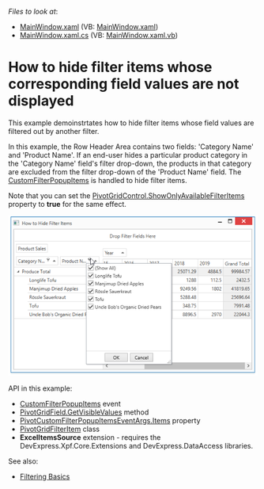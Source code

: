 <!-- default file list -->
*Files to look at*:

* [MainWindow.xaml](./CS/DXPivotGrid_HowToHideFilterItems/MainWindow.xaml) (VB: [MainWindow.xaml](./VB/DXPivotGrid_HowToHideFilterItems/MainWindow.xaml))
* [MainWindow.xaml.cs](./CS/DXPivotGrid_HowToHideFilterItems/MainWindow.xaml.cs) (VB: [MainWindow.xaml.vb](./VB/DXPivotGrid_HowToHideFilterItems/MainWindow.xaml.vb))
<!-- default file list end -->
# How to hide filter items whose corresponding field values are not displayed


This example demoinstrtates  how to hide filter items whose field values are filtered out by another filter.

In this example, the Row Header Area contains two fields: 'Category Name' and 'Product Name'. If an end-user hides a particular product category in the 'Category Name' field's filter drop-down, the products in that category are excluded from the filter drop-down of the 'Product Name' field. The [CustomFilterPopupItems](https://docs.devexpress.com/WPF/DevExpress.Xpf.PivotGrid.PivotGridControl.CustomFilterPopupItems) is handled to hide filter items.

Note that you can set the [PivotGridControl.ShowOnlyAvailableFilterItems](https://docs.devexpress.com/WPF/DevExpress.Xpf.PivotGrid.PivotGridControl.ShowOnlyAvailableFilterItems) property to **true** for the same effect.

![screenshot](./images/screenshot.png)

API in this example:

* [CustomFilterPopupItems](https://docs.devexpress.com/WPF/DevExpress.Xpf.PivotGrid.PivotGridControl.CustomFilterPopupItems) event
* [PivotGridField.GetVisibleValues](https://docs.devexpress.com/WPF/DevExpress.Xpf.PivotGrid.PivotGridField.GetVisibleValues) method
* [PivotCustomFilterPopupItemsEventArgs.Items](https://docs.devexpress.com/WPF/DevExpress.Xpf.PivotGrid.PivotCustomFilterPopupItemsEventArgs.Items) property
* [PivotGridFilterItem](https://docs.devexpress.com/CoreLibraries/DevExpress.XtraPivotGrid.Data.PivotGridFilterItem) class
* **ExcelItemsSource** extension - requires the DevExpress.Xpf.Core.Extensions and DevExpress.DataAccess libraries.

See also:

* [Filtering Basics](https://docs.devexpress.com/WPF/8010)